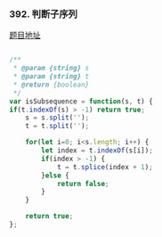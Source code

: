 ### 392. 判断子序列

[题目地址](https://leetcode-cn.com/problems/is-subsequence/)

```javascript

/**
 * @param {string} s
 * @param {string} t
 * @return {boolean}
 */
var isSubsequence = function(s, t) {
if(t.indexOf(s) > -1) return true;
    s = s.split('');
    t = t.split('');

    for(let i=0; i<s.length; i++) {
        let index = t.indexOf(s[i]);
        if(index > -1) {
            t = t.splice(index + 1);
        }else {
            return false;
        }
    }

    return true;
};

```